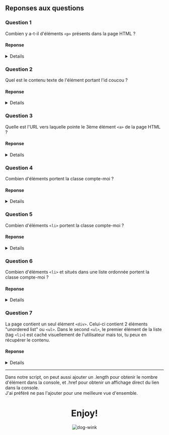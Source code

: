 ## Reponses aux questions 

### Question 1

Combien y a-t-il d'éléments `<p>` présents dans la page HTML ?

#### Reponse

<details>
Nombre d'élements : 21
<br>
Comment l'obtenir : <br>
- `document.getElementsByTagName("p")`
</details>

### Question 2

Quel est le contenu texte de l'élément portant l'id coucou ?

#### Reponse

<details>
Element trouvé : 2. Historique et contexte (h2)
<br>
Comment l'obtenir : <br>
- `document.getElementById('coucou')`
</details>

### Question 3

Quelle est l'URL vers laquelle pointe le 3ème élément `<a>` de la page HTML ?

#### Reponse

<details>
URL trouvée : https://openclassrooms.com/fr/courses/3306901-creez-des-pages-web-interactives-avec-javascript/3501871-decouvrez-le-dom
<br>
Comment l'obtenir : <br>
- `document.getElementsByTagName('a')[2]`
</details>

### Question 4

Combien d'éléments portent la classe compte-moi ? 

#### Reponse

<details>
Nombre d'éléments : 10
<br>
Comment l'obtenir : <br>
- `document.getElementsByClassName('compte-moi')`
</details>

### Question 5

Combien d'éléments `<li>` portent la classe compte-moi ?

#### Reponse

<details>
Nombre d'éléments : 6
<br>
Comment l'obtenir : <br>
- `document.querySelectorAll("li.compte-moi")`
</details>

### Question 6

Combien d'éléments `<li>` et situés dans une liste ordonnée portent la classe compte-moi ?

#### Reponse

<details>
Nombre d'éléments : 1

Comment l'obtenir : <br>
- `document.querySelectorAll("ol li.compte-moi")`
</details>

### Question 7

La page contient un seul élément `<div>`. Celui-ci contient 2 éléments "unordered list" ou `<ul>`. Dans le second `<ul>`, le premier élément de la liste (tag `<li>`) est caché visuellement de l'utilisateur mais toi, tu peux en récupérer le contenu. 

#### Reponse

<details>
Comment l'obtenir : <br>
- `document.querySelector("div ul:nth-child(2) li").textContent`
</details>

<hr>
Dans notre script, on peut aussi ajouter un .length pour obtenir le nombre d'élément dans la console, et .href pour obtenir un affichage direct du lien dans la console.

<br>
J'ai préféré ne pas l'ajouter pour une meilleure vue d'ensemble.

<div align="center">
  <h1>Enjoy!</h1>
  <img src="https://iili.io/JnnsA8b.png" alt="dog-wink">
</div>